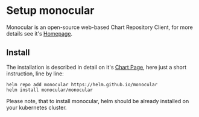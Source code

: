 # Setup monocular

Monocular is an open-source web-based Chart Repository Client, for more details see it's [Homepage](https://github.com/helm/monocular).

## Install

The installation is described in detail on it's [Chart Page](https://github.com/helm/monocular/tree/master/chart/monocular), here just a short 
instruction, line by line:

```
helm repo add monocular https://helm.github.io/monocular
helm install monocular/monocular
```

Please note, that to install monocular, helm should be already installed on your kubernetes cluster.
